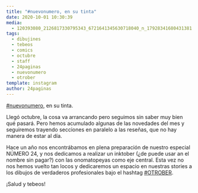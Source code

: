 ```yaml
---
title: "#nuevonumero, en su tinta"
date: 2020-10-01 10:30:39
media: 
  - 120393080_2126817330795343_6721641345630718040_n_17928341680431381.jpg
tags: 
  - dibujines
  - tebeos
  - comics
  - octubre
  - staff
  - 24paginas
  - nuevonumero
  - otrober
template: instagram
author: 24paginas
---
```


[#nuevonumero](/tags/nuevonumero), en su tinta.

Llegó octubre, la cosa va arrancando pero seguimos sin saber muy bien qué pasará. Pero hemos acumulado algunas de las novedades del mes y seguiremos trayendo secciones en paralelo a las reseñas, que no hay manera de estar al día.

Hace un año nos encontrábamos en plena preparación de nuestro especial NÚMERO 24, y nos dedicamos a realizar un inktober (¿de puede usar an el nombre sin pagar?) con las onomatopeyas como eje central. Esta vez no nos hemos vuelto tan locos y dedicaremos un espacio en nuestras stories a los dibujos de verdaderos profesionales bajo el hashtag [#OTROBER](/tags/otrober).

¡Salud y tebeos!
